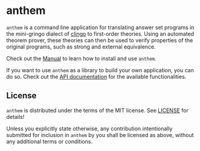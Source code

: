 # anthem

`anthem` is a command line application for translating answer set programs in the mini-gringo dialect of [clingo](https://potassco.org/clingo/) to first-order theories.
Using an automated theorem prover, these theories can then be used to verify properties of the original programs, such as strong and external equivalence.

Check out the [Manual](https://potassco.org/anthem/) to learn how to install and use `anthem`.

If you want to use `anthem` as a library to build your own application, you can do so.
Check out the [API documentation](https://docs.rs/anthem/) for the available functionalities.

## License

`anthem` is distributed under the terms of the MIT license.
See [LICENSE](LICENSE) for details!

Unless you explicitly state otherwise, any contribution intentionally submitted for inclusion in `anthem` by you shall be licensed as above, without any additional terms or conditions.
